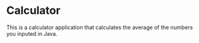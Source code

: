 # Calculator
This is a calculator application that calculates the average of the numbers you inputed in Java.
